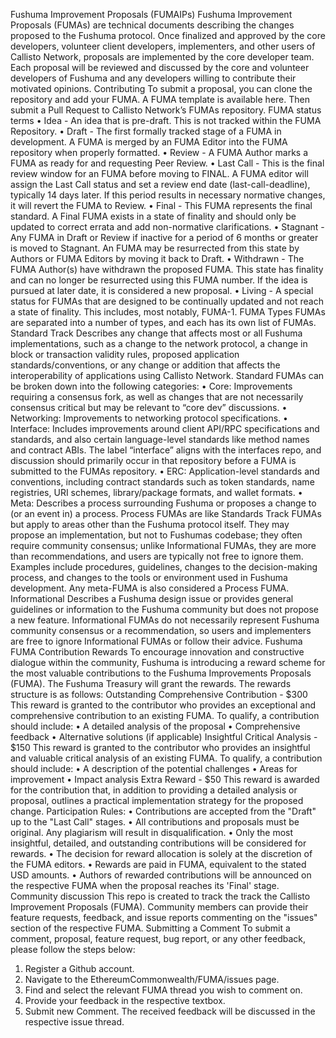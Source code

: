 Fushuma Improvement Proposals (FUMAIPs)
Fushuma Improvement Proposals (FUMAs) are technical documents describing the changes proposed to the Fushuma protocol. Once finalized and approved by the core developers, volunteer client developers, implementers, and other users of Callisto Network, proposals are implemented by the core developer team.
Each proposal will be reviewed and discussed by the core and volunteer developers of Fushuma and any developers willing to contribute their motivated opinions.
Contributing
To submit a proposal, you can clone the repository and add your FUMA. A FUMA template is available here. Then submit a Pull Request to Callisto Network’s FUMAs repository.
FUMA status terms
•	Idea - An idea that is pre-draft. This is not tracked within the FUMA Repository.
•	Draft - The first formally tracked stage of a FUMA in development. A FUMA is merged by an FUMA Editor into the FUMA repository when properly formatted.
•	Review - A FUMA Author marks a FUMA as ready for and requesting Peer Review.
•	Last Call - This is the final review window for an FUMA before moving to FINAL. A FUMA editor will assign the Last Call status and set a review end date (last-call-deadline), typically 14 days later. If this period results in necessary normative changes, it will revert the FUMA to Review.
•	Final - This FUMA represents the final standard. A Final FUMA exists in a state of finality and should only be updated to correct errata and add non-normative clarifications.
•	Stagnant - Any FUMA in Draft or Review if inactive for a period of 6 months or greater is moved to Stagnant. An FUMA may be resurrected from this state by Authors or FUMA Editors by moving it back to Draft.
•	Withdrawn - The FUMA Author(s) have withdrawn the proposed FUMA. This state has finality and can no longer be resurrected using this FUMA number. If the idea is pursued at later date, it is considered a new proposal.
•	Living - A special status for FUMAs that are designed to be continually updated and not reach a state of finality. This includes, most notably, FUMA-1.
FUMA Types
FUMAs are separated into a number of types, and each has its own list of FUMAs.
Standard Track
Describes any change that affects most or all Fushuma implementations, such as a change to the network protocol, a change in block or transaction validity rules, proposed application standards/conventions, or any change or addition that affects the interoperability of applications using Callisto Network.
Standard FUMAs can be broken down into the following categories:
•	Core: Improvements requiring a consensus fork, as well as changes that are not necessarily consensus critical but may be relevant to “core dev” discussions.
•	Networking: Improvements to networking protocol specifications.
•	Interface: Includes improvements around client API/RPC specifications and standards, and also certain language-level standards like method names and contract ABIs. The label “interface” aligns with the interfaces repo, and discussion should primarily occur in that repository before a FUMA is submitted to the FUMAs repository.
•	ERC: Application-level standards and conventions, including contract standards such as token standards, name registries, URI schemes, library/package formats, and wallet formats.
•	Meta: Describes a process surrounding Fushuma  or proposes a change to (or an event in) a process. Process FUMAs are like Standards Track FUMAs but apply to areas other than the Fushuma protocol itself. They may propose an implementation, but not to Fushumas codebase; they often require community consensus; unlike Informational FUMAs, they are more than recommendations, and users are typically not free to ignore them. Examples include procedures, guidelines, changes to the decision-making process, and changes to the tools or environment used in Fushuma development. Any meta-FUMA is also considered a Process FUMA.
Informational
Describes a Fushuma design issue or provides general guidelines or information to the Fushuma community but does not propose a new feature. Informational FUMAs do not necessarily represent Fushuma community consensus or a recommendation, so users and implementers are free to ignore Informational FUMAs or follow their advice.
Fushuma FUMA Contribution Rewards
To encourage innovation and constructive dialogue within the community, Fushuma is introducing a reward scheme for the most valuable contributions to the Fushuma Improvements Proposals (FUMA). The Fushuma Treasury will grant the rewards.
The rewards structure is as follows:
Outstanding Comprehensive Contribution - $300
This reward is granted to the contributor who provides an exceptional and comprehensive contribution to an existing FUMA.
To qualify, a contribution should include:
•	A detailed analysis of the proposal
•	Comprehensive feedback
•	Alternative solutions (if applicable)
Insightful Critical Analysis - $150
This reward is granted to the contributor who provides an insightful and valuable critical analysis of an existing FUMA.
To qualify, a contribution should include:
•	A description of the potential challenges
•	Areas for improvement
•	Impact analysis
Extra Reward - $50
This reward is awarded for the contribution that, in addition to providing a detailed analysis or proposal, outlines a practical implementation strategy for the proposed change.
Participation Rules:
•	Contributions are accepted from the "Draft" up to the "Last Call" stages.
•	All contributions and proposals must be original. Any plagiarism will result in disqualification.
•	Only the most insightful, detailed, and outstanding contributions will be considered for rewards.
•	The decision for reward allocation is solely at the discretion of the FUMA editors.
•	Rewards are paid in FUMA, equivalent to the stated USD amounts.
•	Authors of rewarded contributions will be announced on the respective FUMA when the proposal reaches its 'Final' stage.
Community discussion
This repo is created to track the track the Callisto Improvement Proposals (FUMA). Community members can provide their feature requests, feedback, and issue reports commenting on the "issues" section of the respective FUMA.
Submitting a Comment
To submit a comment, proposal, feature request, bug report, or any other feedback, please follow the steps below:
1.	Register a Github account.
2.	Navigate to the EthereumCommonwealth/FUMA/issues page.
3.	Find and select the relevant FUMA thread you wish to comment on.
4.	Provide your feedback in the respective textbox.
5.	Submit new Comment.
The received feedback will be discussed in the respective issue thread.

